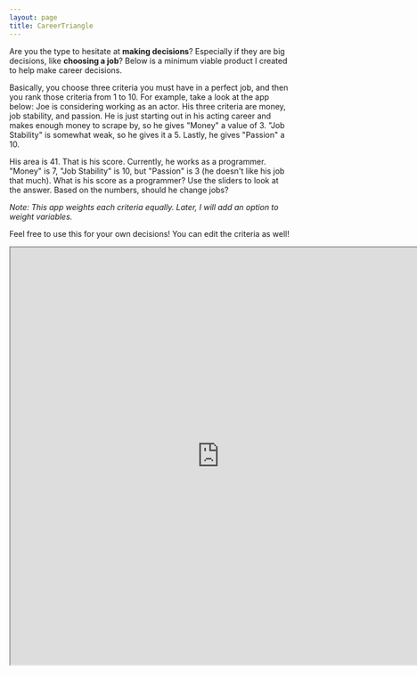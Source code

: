 ```yaml
---
layout: page
title: CareerTriangle
---
```

Are you the type to hesitate at **making decisions**? Especially if they are big decisions, like **choosing a job**? Below is a minimum viable product I created to help make career decisions. 

Basically, you choose three criteria you must have in a perfect job, and then you rank those criteria from 1 to 10. For example, take a look at the app below: Joe is considering working as an actor. His three criteria are money, job stability, and passion. He is just starting out in his acting career and makes enough money to scrape by, so he gives "Money" a value of 3. "Job Stability" is somewhat weak, so he gives it a 5. Lastly, he gives "Passion" a 10. 

His area is 41. That is his score. Currently, he works as a programmer. "Money" is 7, "Job Stability" is 10, but "Passion" is 3 (he doesn't like his job that much). What is his score as a programmer? Use the sliders to look at the answer. Based on the numbers, should he change jobs? 

_Note: This app weights each criteria equally. Later, I will add an option to weight variables._

Feel free to use this for your own decisions! You can edit the criteria as well!

<iframe src="https://jonathan-chia.shinyapps.io/Career_Triangle/" style="width:750px; height: 750px;">
<embed src="https://jonathan-chia.shinyapps.io/Career_Triangle/" style="width:750px; height: 750px;">
